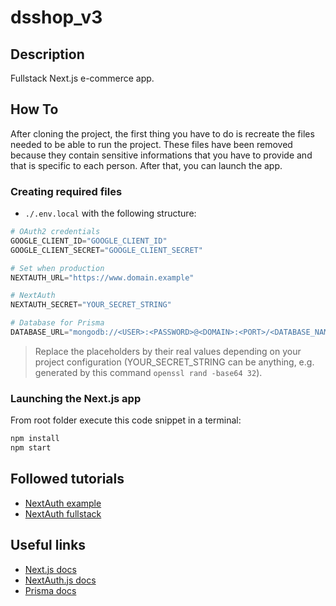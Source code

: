 # dsshop_v3

## Description
Fullstack Next.js e-commerce app.

## How To
After cloning the project, the first thing you have to do is recreate the files needed to be able to run the project. These files have been removed because they contain sensitive informations that you have to provide and that is specific to each person. After that, you can launch the app.

### Creating required files
* ``./.env.local`` with the following structure:
```s
# OAuth2 credentials
GOOGLE_CLIENT_ID="GOOGLE_CLIENT_ID"
GOOGLE_CLIENT_SECRET="GOOGLE_CLIENT_SECRET"

# Set when production
NEXTAUTH_URL="https://www.domain.example"

# NextAuth
NEXTAUTH_SECRET="YOUR_SECRET_STRING"

# Database for Prisma
DATABASE_URL="mongodb://<USER>:<PASSWORD>@<DOMAIN>:<PORT>/<DATABASE_NAME>"
```
> Replace the placeholders by their real values depending on your project configuration (YOUR_SECRET_STRING can be anything, e.g. generated by this command ```openssl rand -base64 32```).

### Launching the Next.js app
From root folder execute this code snippet in a terminal:
```bash
npm install
npm start
```

## Followed tutorials
* [NextAuth example](https://github.com/nextauthjs/next-auth-example)
* [NextAuth fullstack](https://next-auth.js.org/guides/fullstack)

## Useful links
* [Next.js docs](https://nextjs.org/docs)
* [NextAuth.js docs](https://next-auth.js.org/getting-started/introduction)
* [Prisma docs](https://www.prisma.io/docs/)
